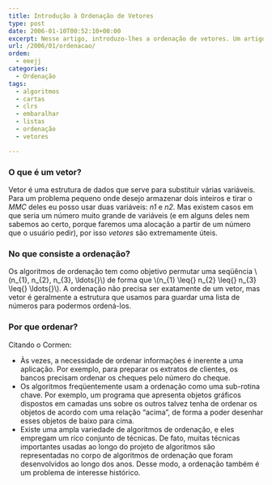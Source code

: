 ```yaml
---
title: Introdução à Ordenação de Vetores
type: post
date: 2006-01-10T00:52:10+00:00
excerpt: Nesse artigo, introduzo-lhes a ordenação de vetores. Um artigo light, apenas apresentando o conceito de vetor, de ordenação e pra que ela serve.
url: /2006/01/ordenacao/
ordem:
  - eeejj
categories:
  - Ordenação
tags:
  - algoritmos
  - cartas
  - clrs
  - embaralhar
  - listas
  - ordenação
  - vetores

---
```

### O que é um vetor?

Vetor é uma estrutura de dados que serve para substituir várias variáveis. Para um problema pequeno onde desejo armazenar dois inteiros e tirar o _MMC_ deles eu posso usar duas variáveis: _n1_ e _n2_. Mas existem casos em que seria um número muito grande de variáveis (e em alguns deles nem sabemos ao certo, porque faremos uma alocação a partir de um número que o usuário pedir), por isso _vetores_ são extremamente úteis.

### No que consiste a ordenação?

Os algoritmos de ordenação tem como objetivo permutar uma seqüência \\(n\_{1}, n\_{2}, n\_{3}, \ldots{}\\) de forma que \\(n\_{1} \leq{} n\_{2} \leq{} n\_{3} \leq{} \ldots{}\\). A ordenação não precisa ser exatamente de um vetor, mas vetor é geralmente a estrutura que usamos para guardar uma lista de números para podermos ordená-los.

### Por que ordenar?

Citando o Cormen:

  * Às vezes, a necessidade de ordenar informações é inerente a uma aplicação. Por exemplo, para preparar os extratos de clientes, os bancos precisam ordenar os cheques pelo número do cheque.
  * Os algoritmos freqüentemente usam a ordenação como uma sub-rotina chave. Por exemplo, um programa que apresenta objetos gráficos dispostos em camadas uns sobre os outros talvez tenha de ordenar os objetos de acordo com uma relação “acima”, de forma a poder desenhar esses objetos de baixo para cima.
  * Existe uma ampla variedade de algoritmos de ordenação, e eles empregam um rico conjunto de técnicas. De fato, muitas técnicas importantes usadas ao longo do projeto de algoritmos são representadas no corpo de algoritmos de ordenação que foram desenvolvidos ao longo dos anos. Desse modo, a ordenação também é um problema de interesse histórico.

